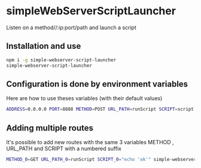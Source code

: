 # simpleWebServerScriptLauncher
Listen on a method//:ip:port/path and launch a script


## Installation and use

```bash
npm i -g simple-webserver-script-launcher
simple-webserver-script-launcher
```


## Configuration is done by environment variables

Here are how to use theses variables (with their default values)

```bash
ADDRESS=0.0.0.0 PORT=8888 METHOD=POST URL_PATH=runScript SCRIPT=script.sh simple-webserver-script-launcher
```

## Adding multiple routes
It's possible to add new routes with the same 3 variables METHOD , URL_PATH and SCRIPT with a numbered suffix

```bash
METHOD_0=GET URL_PATH_0=runScript SCRIPT_0="echo 'ok'" simple-webserver-script-launcher
```